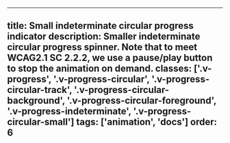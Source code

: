 <!--
 *              Copyright (c) 2025 Visa, Inc.
 *
 * Licensed under the Apache License, Version 2.0 (the "License");
 * you may not use this file except in compliance with the License.
 * You may obtain a copy of the License at
 *
 *         http://www.apache.org/licenses/LICENSE-2.0
 *
 * Unless required by applicable law or agreed to in writing, software
 * distributed under the License is distributed on an "AS IS" BASIS,
 * WITHOUT WARRANTIES OR CONDITIONS OF ANY KIND, either express or implied.
 * See the License for the specific language governing permissions and
 * limitations under the License.
 *
 -->
---
title: Small indeterminate circular progress indicator
description: Smaller indeterminate circular progress spinner. Note that to meet WCAG2.1 SC 2.2.2, we use a pause/play button to stop the animation on demand. 
classes: ['.v-progress', '.v-progress-circular', '.v-progress-circular-track', '.v-progress-circular-background', '.v-progress-circular-foreground', '.v-progress-indeterminate', '.v-progress-circular-small']
tags: ['animation', 'docs']
order: 6
---

<div aria-label="small progress spinner" class="v-progress v-progress-circular v-progress-indeterminate v-progress-circular-small" role="progressbar">
  <svg class="v-progress-circular-track">
    <circle class="v-progress-circular-background">
    </circle>
    <circle class="v-progress-circular-bar">
    </circle>
  </svg>
</div>
